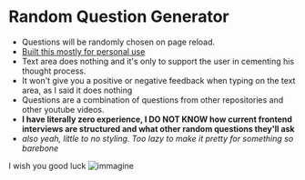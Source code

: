 # Random Question Generator

- Questions will be randomly chosen on page reload.
- <ins>Built this mostly for personal use</ins>
- Text area does nothing and it's only to support the user in cementing his thought process.
- It won't give you a positive or negative feedback when typing on the text area, as I said it does nothing
- Questions are a combination of questions from other repositories and other youtube videos.
- **I have literally zero experience, I DO NOT KNOW how current frontend interviews are structured and what other random questions they'll ask**
- *also yeah, little to no styling. Too lazy to make it pretty for something so barebone*

I wish you good luck
![immagine](https://github.com/user-attachments/assets/8c5fa7ae-c3ec-4acb-a6f2-59cd24f72e80)
